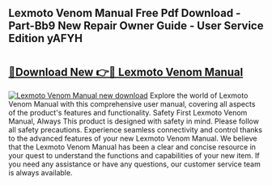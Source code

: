 ## Lexmoto Venom Manual Free Pdf Download - Part-Bb9 New Repair Owner Guide - User Service Edition yAFYH

# <h2><a href="http://cf18799.oget.top/?id=Lexmoto+Venom+Manual">🔗Download New 👉🔴 Lexmoto Venom Manual</a></h2>

[![Lexmoto Venom Manual new download](https://i.imgur.com/5g1atiW.png)](http://cf18799.oget.top/?id=Lexmoto+Venom+Manual)
Explore the world of Lexmoto Venom Manual with this comprehensive user manual, covering all aspects of the product's features and functionality. Safety First Lexmoto Venom Manual, Always This product is designed with safety in mind. Please follow all safety precautions. Experience seamless connectivity and control thanks to the advanced features of your new Lexmoto Venom Manual. We believe that the Lexmoto Venom Manual has been a clear and concise resource in your quest to understand the functions and capabilities of your new item. If you need any assistance or have any questions, our customer service team is always available.
